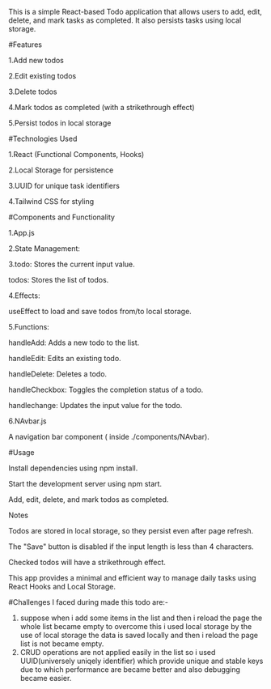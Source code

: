<!-- # React + Vite

This template provides a minimal setup to get React working in Vite with HMR and some ESLint rules.

Currently, two official plugins are available:

- [@vitejs/plugin-react](https://github.com/vitejs/vite-plugin-react/blob/main/packages/plugin-react/README.md) uses [Babel](https://babeljs.io/) for Fast Refresh
- [@vitejs/plugin-react-swc](https://github.com/vitejs/vite-plugin-react-swc) uses [SWC](https://swc.rs/) for Fast Refresh -->

This is a simple React-based Todo application that allows users to add, edit, delete, and mark tasks as completed. It also persists tasks using local storage.

#Features

1.Add new todos

2.Edit existing todos

3.Delete todos

4.Mark todos as completed (with a strikethrough effect)

5.Persist todos in local storage

#Technologies Used

1.React (Functional Components, Hooks)

2.Local Storage for persistence

3.UUID for unique task identifiers

4.Tailwind CSS for styling

#Components and Functionality

1.App.js

2.State Management:

3.todo: Stores the current input value.

todos: Stores the list of todos.

4.Effects:

useEffect to load and save todos from/to local storage.

5.Functions:

handleAdd: Adds a new todo to the list.

handleEdit: Edits an existing todo.

handleDelete: Deletes a todo.

handleCheckbox: Toggles the completion status of a todo.

handlechange: Updates the input value for the todo.

6.NAvbar.js

A navigation bar component ( inside ./components/NAvbar).

#Usage

Install dependencies using npm install.

Start the development server using npm start.

Add, edit, delete, and mark todos as completed.

Notes

Todos are stored in local storage, so they persist even after page refresh.

The "Save" button is disabled if the input length is less than 4 characters.

Checked todos will have a strikethrough effect.

This app provides a minimal and efficient way to manage daily tasks using React Hooks and Local Storage.

#Challenges I faced during made this todo are:-
1. suppose when i add some items in the list and then i reload the page the whole list became empty to overcome this i used local storage by the use of local storage the data is saved locally and then  i reload the page list is  not became empty.
2. CRUD operations are not applied easily in the list so i used UUID(universely uniqely identifier) which provide unique and stable keys due to which performance are became better and also debugging became easier.

   


